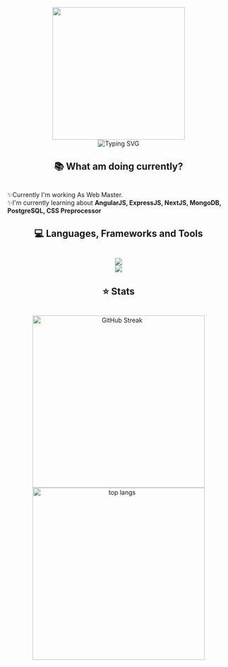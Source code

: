<div align="center">
<img width=300 height=300 src="https://media4.giphy.com/media/v1.Y2lkPTc5MGI3NjExc2E3NTFndmc5Nmx4ZmFtNDVpZm10Y3Q2eHJueXJ4MjBnamV1ZzU0MCZlcD12MV9pbnRlcm5hbF9naWZfYnlfaWQmY3Q9Zw/3oKIPnAiaMCws8nOsE/giphy.gif">
<br>
<img src="https://readme-typing-svg.demolab.com?font=Poppins&weight=700&size=22&pause=1000&color=710DF7&center=true&vCenter=true&random=false&width=435&lines=Hi%2C+I+am+Sarit." alt="Typing SVG" />
</div>

<h2 align="center">📚 What am doing currently?</h2>
<br>
<div align="left">
  ✨Currently I'm working As Web Master.</b> <br>
  ✨I'm currently learning about <b>AngularJS, ExpressJS, NextJS, MongoDB, PostgreSQL, CSS Preprocessor </b>
</div>

<h2 align="center">💻 Languages, Frameworks and Tools</h2>
<br>
<div align="center">
    <img src="https://skillicons.dev/icons?i=bootstrap,tailwindcss,html,css,js,react,php,nodejs,mysql"/> <br />
    <img src="https://skillicons.dev/icons?i=npm,vite,postman,git,github,vscode,windows"/>
</div>

<h2 align="center">⭐ Stats</h2>
<br>
<div align="center">
  <img width=390 src="https://streak-stats.demolab.com?user=saritrungj&theme=dark&ring=A50EEB&fire=EB07AA&currStreakLabel=EB07AA" alt="GitHub Streak" />
  <br>
  <img width=390 align="center" src="https://github-readme-stats.vercel.app/api/top-langs/?username=saritrungj&theme=radical" alt="top langs" />
</div>

